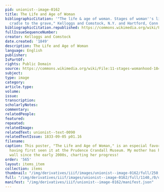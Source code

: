 ```yaml
---
pid: unionist--image-0162
title: The Life and Age of Woman
bibliographicCitation: '"The life & age of woman. Stages of woman''s life from the
  cradle to the grave," Kelloggs and Comstock, N.Y. and Hartford, Conn'
bibliographicCitation.republished: https://commons.wikimedia.org/wiki/File:11-stages-womanhood-1840s.jpg#/media/File:11-stages-womanhood-1840s.jpg
fullIssueSequenceNumber: 
creator: Kelloggs and Comstock
date.created: '1849'
description: The Life and Age of Woman
language: English
publisher: 
IsPartOf: 
rights: Public Domain
source: https://commons.wikimedia.org/wiki/File:11-stages-womanhood-1840s.jpg#/media/File:11-stages-womanhood-1840s.jpg
subject: 
type: image
category: 
article.type: 
volume: 
issue: 
transcription: 
scholarlyNotes: 
commentary: 
relatedPeople: 
featured: 
repeated: 
relatedImage: 
relatedText: unionist--text-0090
relatedTextIssue: 1833-09-05 p01.16
filename: 
caption: This poster, "The Life and Age of Woman," is an especial favorite of mine,
  having first seen it at the Prudence Crandall Museum. My mother has had it on her
  wall since the early 2000s, charting her progress!
order: '565'
layout: items_item
collection: items
thumbnail: "/img/derivatives/iiif/images/unionist--image-0162/full/250,/0/default.jpg"
full: "/img/derivatives/iiif/images/unionist--image-0162/full/1140,/0/default.jpg"
manifest: "/img/derivatives/iiif/unionist--image-0162/manifest.json"
---
```

